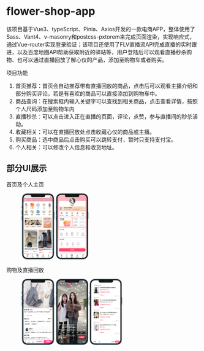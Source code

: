# flower-shop-app

该项目基于Vue3、typeScript、Pinia、Axios开发的一款电商APP，整体使用了Sass、Vant4、v-masonry和postcss-pxtorem来完成页面渲染，实现响应式，通过Vue-router实现登录验证；该项目还使用了FLV直播流API完成直播的实时跟进，以及百度地图API帮助获取附近的驿站等，用户登陆后可以观看直播秒杀购物、也可以通过直播回放了解心仪的产品，添加至购物车或者购买。

项目功能

1. 首页推荐：首页会自动推荐带有直播回放的商品，点击后可以观看主播介绍和部分购买评论，若是有喜欢的商品可以直接添加到购物车中。
2. 商品查询：在搜索框内输入关键字可以查找到相关商品，点击查看详情，按照个人尺码添加至购物车内
3. 直播秒杀：可以点击进入正在直播的页面，评论，点赞，参与直播间的秒杀活动。
4. 收藏相关：可以在直播回放处点击收藏心仪的商品或主播。
5. 购买商品：选中商品后点击购买可以跳转支付，暂时只支持支付宝。
6. 个人相关：可以修改个人信息和收货地址。

## 部分UI展示

首页及个人主页

<figure>
<img src="./展示图/5.png" style="width:20%">
<img src="./展示图/1.png" style="width:20%">
</figure>

购物及直播回放

<figure>
<img src="./展示图/7.png" style="width:20%">
<img src="./展示图/2.png" style="width:20%">
<img src="./展示图/6.png" style="width:20%">
</figure>

